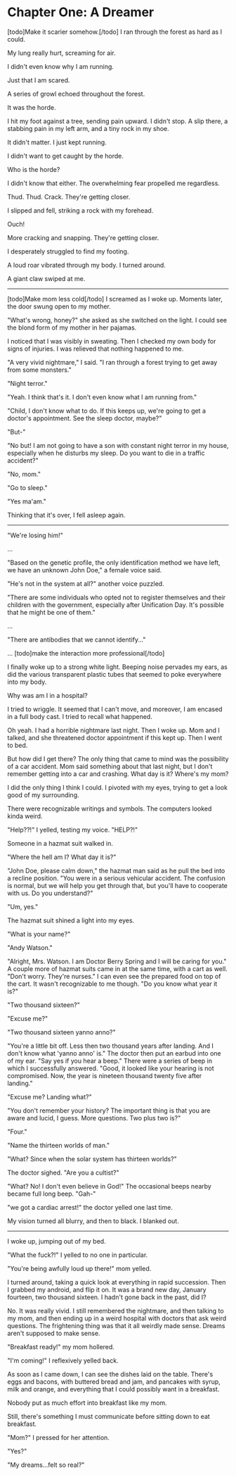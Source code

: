 # Chapter One: A Dreamer
[todo]Make it scarier somehow.[/todo]
I ran through the forest as hard as I could.

My lung really hurt, screaming for air.

I didn't even know why I am running.

Just that I am scared.

A series of growl echoed throughout the forest.

It was the horde.

I hit my foot against a tree, sending pain upward. I didn't stop. A slip there, a stabbing pain in my left arm, and a tiny rock in my shoe.

It didn't matter. I just kept running.

I didn't want to get caught by the horde.

Who is the horde?

I didn't know that either. The overwhelming fear propelled me regardless.

Thud. Thud. Crack. They're getting closer.

I slipped and fell, striking a rock with my forehead.

Ouch!

More cracking and snapping. They're getting closer.

I desperately struggled to find my footing.

A loud roar vibrated through my body. I turned around.

A giant claw swiped at me.

***
[todo]Make mom less cold[/todo]
I screamed as I woke up. Moments later, the door swung open to my mother.

"What's wrong, honey?" she asked as she switched on the light. I could see the blond form of my mother in her pajamas.

I noticed that I was visibly in sweating. Then I checked my own body for signs of injuries. I was relieved that nothing happened to me.

"A very vivid nightmare," I said. "I ran through a forest trying to get away from some monsters."

"Night terror."

"Yeah. I think that's it. I don't even know what I am running from."

"Child, I don't know what to do. If this keeps up, we're going to get a doctor's appointment. See the sleep doctor, maybe?"

"But-"

"No but! I am not going to have a son with constant night terror in my house, especially when he disturbs my sleep. Do you want to die in a traffic accident?"

"No, mom."

"Go to sleep."

"Yes ma'am."

Thinking that it's over, I fell asleep again.

***

"We're losing him!"

...

"Based on the genetic profile, the only identification method we have left, we have an unknown John Doe," a female voice said.

"He's not in the system at all?" another voice puzzled.

"There are some individuals who opted not to register themselves and their children with the government, especially after Unification Day. It's possible that he might be one of them."

...

"There are antibodies that we cannot identify..."

...
[todo]make the interaction more professional[/todo]

I finally woke up to a strong white light. Beeping noise pervades my ears, as did the various transparent plastic tubes that seemed to poke everywhere into my body.

Why was am I in a hospital?

I tried to wriggle. It seemed that I can't move, and moreover, I am encased in a full body cast. I tried to recall what happened.

Oh yeah. I had a horrible nightmare last night. Then I woke up. Mom and I talked, and she threatened doctor appointment if this kept up. Then I went to bed.

But how did I get there? The only thing that came to mind was the possibility of a car accident. Mom said something about that last night, but I don't remember getting into a car and crashing. What day is it? Where's my mom?

I did the only thing I think I could. I pivoted with my eyes, trying to get a look good of my surrounding.

There were recognizable writings and symbols. The computers looked kinda weird.

"Help??!" I yelled, testing my voice. "HELP?!"

Someone in a hazmat suit walked in.

"Where the hell am I? What day it is?"

"John Doe, please calm down," the hazmat man said as he pull the bed into a recline position. "You were in a serious vehicular accident. The confusion is normal, but we will help you get through that, but you'll have to cooperate with us. Do you understand?"

"Um, yes."

The hazmat suit shined a light into my eyes.

"What is your name?"

"Andy Watson."

"Alright, Mrs. Watson. I am Doctor Berry Spring and I will be caring for you." A couple more of hazmat suits came in at the same time, with a cart as well. "Don't worry. They're nurses." I can even see the prepared food on top of the cart. It wasn't recognizable to me though. "Do you know what year it is?"

"Two thousand sixteen?"

"Excuse me?"

"Two thousand sixteen yanno anno?"

"You're a little bit off. Less then two thousand years after landing. And I don't know what 'yanno anno' is." The doctor then put an earbud into one of my ear. "Say yes if you hear a beep." There were a series of beep in which I successfully answered. "Good, it looked like your hearing is not compromised. Now, the year is nineteen thousand twenty five after landing."

"Excuse me? Landing what?"

"You don't remember your history? The important thing is that you are aware and lucid, I guess. More questions. Two plus two is?"

"Four."

"Name the thirteen worlds of man."

"What? Since when the solar system has thirteen worlds?"

The doctor sighed. "Are you a cultist?"

"What? No! I don't even believe in God!" The occasional beeps nearby became full long beep. "Gah-"

"we got a cardiac arrest!" the doctor yelled one last time.

My vision turned all blurry, and then to black. I blanked out.

***

I woke up, jumping out of my bed.

"What the fuck?!" I yelled to no one in particular.

"You're being awfully loud up there!" mom yelled.

I turned around, taking a quick look at everything in rapid succession. Then I grabbed my android, and flip it on. It was a brand new day, January fourteen, two thousand sixteen. I hadn't gone back in the past, did I?

No. It was really vivid. I still remembered the nightmare, and then talking to my mom, and then ending up in a weird hospital with doctors that ask weird questions. The frightening thing was that it all weirdly made sense. Dreams aren't supposed to make sense.

"Breakfast ready!" my mom hollered.

"I'm coming!" I reflexively yelled back.

As soon as I came down, I can see the dishes laid on the table. There's eggs and bacons, with buttered bread and jam, and pancakes with syrup, milk and orange, and everything that I could possibly want in a breakfast.

Nobody put as much effort into breakfast like my mom.

Still, there's something I must communicate before sitting down to eat breakfast.

"Mom?" I pressed for her attention.

"Yes?"

"My dreams...felt so real?"
